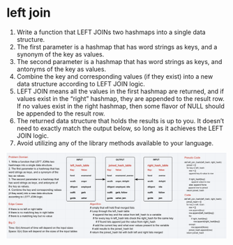 # left join

1. Write a function that LEFT JOINs two hashmaps into a single data structure.
1. The first parameter is a hashmap that has word strings as keys, and a synonym of the key as values.
1. The second parameter is a hashmap that has word strings as keys, and antonyms of the key as values.
1. Combine the key and corresponding values (if they exist) into a new data structure according to LEFT JOIN logic.
1. LEFT JOIN means all the values in the first hashmap are returned, and if values exist in the “right” hashmap, they are appended to the result row. If no values exist in the right hashmap, then some flavor of NULL should be appended to the result row.
1. The returned data structure that holds the results is up to you. It doesn’t need to exactly match the output below, so long as it achieves the LEFT JOIN logic.
1. Avoid utilizing any of the library methods available to your language.

![left_join_hash_tables](../../assets/left-join.png)
